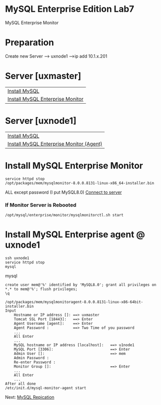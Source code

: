 # MySQL Enterprise Edition Lab7
MySQL Enterprise Monitor

# Preparation
Create new Server --> uxnode1
                    -->ip add 10.1.x.201

# Server [uxmaster]
||
|--------------------------|
| [Install MySQL](../lab1)
| [Install MySQL Enterprise Monitor](../lab7#install-mysql-enterprise-monitor)

# Server [uxnode1]
||
|--------------------------|
| [Install MySQL](../lab1)
| [Install MySQL Enterprise Monitor (Agent)](../lab7#install-mysql-enterprise-agent--uxnode1)

# Install MySQL Enterprise Monitor
```
service httpd stop
/opt/packages/mem/mysqlmonitor-8.0.0.8131-linux-x86_64-installer.bin
```
ALL <ENTER> except password (I put MySQL8.0)
[Connect to server](https://uxmaster:18443)

### If Monitor Server is Rebooted 
```
/opt/mysql/enterprise/monitor/mysqlmonitorctl.sh start
```


# Install MySQL Enterprise agent @ uxnode1
```
ssh uxnode1
service httpd stop
mysql
```
mysql
```
create user mem@'%' identified by 'MySQL8.0'; grant all privileges on *.* to mem@'%'; flush privileges;
\q
````
```
/opt/packages/mem/mysqlmonitoragent-8.0.0.8131-linux-x86-64bit-installer.bin
Input 
    Hostname or IP address []: ==> uxmaster
    Tomcat SSL Port [18443]:   ==> Enter
    Agent Username [agent]:    ==> Enter
    Agent Password :           ==> Two Time of you password     
    ...
    All Enter 
    ...
    MySQL hostname or IP address [localhost]:   ==> u1node1
    MySQL Port [3306]:                          ==> Enter
    Admin User []:                              ==> mem
    Admin Password :                            
    Re-enter Password :
    Monitor Group []:                           ==> Enter
    ...
    All Enter 
    ...
After all done 
/etc/init.d/mysql-monitor-agent start
```


Next: [ MySQL Repication](../lab8) 
